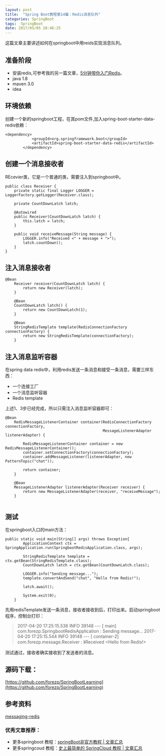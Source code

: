 ```yaml
---
layout: post
title:  "Spring Boot教程第14篇：Redis消息队列"
categories: SpringBoot
tags:  SpringBoot
date: 2017/05/05 20:46:25
---
```





这篇文章主要讲述如何在springboot中用reids实现消息队列。

<!--more-->

## 准备阶段

* 安装redis,可参考我的另一篇文章，[5分钟带你入门Redis](http://blog.csdn.net/forezp/article/details/61471712)。
* java 1.8
* maven 3.0
* idea

## 环境依赖

创建一个新的springboot工程，在其pom文件,加入spring-boot-starter-data-redis依赖：

```
<dependency>
			<groupId>org.springframework.boot</groupId>
			<artifactId>spring-boot-starter-data-redis</artifactId>
		</dependency>

```

## 创建一个消息接收者

REcevier类，它是一个普通的类，需要注入到springboot中。

```
public class Receiver {
    private static final Logger LOGGER = LoggerFactory.getLogger(Receiver.class);

    private CountDownLatch latch;

    @Autowired
    public Receiver(CountDownLatch latch) {
        this.latch = latch;
    }

    public void receiveMessage(String message) {
        LOGGER.info("Received <" + message + ">");
        latch.countDown();
    }
}

```

## 注入消息接收者

```
@Bean
	Receiver receiver(CountDownLatch latch) {
		return new Receiver(latch);
	}

	@Bean
	CountDownLatch latch() {
		return new CountDownLatch(1);
	}

	@Bean
	StringRedisTemplate template(RedisConnectionFactory connectionFactory) {
		return new StringRedisTemplate(connectionFactory);
	}

```

## 注入消息监听容器

在spring data redis中，利用redis发送一条消息和接受一条消息，需要三样东西：

* 一个连接工厂 
* 一个消息监听容器
* Redis template

上述1、3步已经完成，所以只需注入消息监听容器即可：

```
@Bean
	RedisMessageListenerContainer container(RedisConnectionFactory connectionFactory,
											MessageListenerAdapter listenerAdapter) {

		RedisMessageListenerContainer container = new RedisMessageListenerContainer();
		container.setConnectionFactory(connectionFactory);
		container.addMessageListener(listenerAdapter, new PatternTopic("chat"));

		return container;
	}

	@Bean
	MessageListenerAdapter listenerAdapter(Receiver receiver) {
		return new MessageListenerAdapter(receiver, "receiveMessage");
	}


```

## 测试

在springboot入口的main方法：

```
public static void main(String[] args) throws Exception{
		ApplicationContext ctx =  SpringApplication.run(SpringbootRedisApplication.class, args);

		StringRedisTemplate template = ctx.getBean(StringRedisTemplate.class);
		CountDownLatch latch = ctx.getBean(CountDownLatch.class);

		LOGGER.info("Sending message...");
		template.convertAndSend("chat", "Hello from Redis!");

		latch.await();

		System.exit(0);
	}

```

先用redisTemplate发送一条消息，接收者接收到后，打印出来。启动springboot程序，控制台打印：

> 2017-04-20 17:25:15.536  INFO 39148 --- [           main] com.forezp.SpringbootRedisApplication    : Sending message...
	  2017-04-20 17:25:15.544  INFO 39148 --- [    container-2] com.forezp.message.Receiver              : 》Received <Hello from Redis!>
	  
	 
测试通过，接收者确实接收到了发送者的消息。

## 源码下载：

[https://github.com/forezp/SpringBootLearning](https://github.com/forezp/SpringBootLearning)

## 参考资料
[messaging-redis](https://spring.io/guides/gs/messaging-redis/)

### 优秀文章推荐：


* 更多springboot 教程：[springBoot非官方教程 | 文章汇总](http://blog.csdn.net/forezp/article/details/70341818)
* 更多springcoud 教程：[史上最简单的 SpringCloud 教程 |  文章汇总](http://blog.csdn.net/forezp/article/details/70148833)
